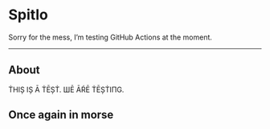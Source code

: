 # Spitlo

Sorry for the mess, I’m testing GitHub Actions at the moment.

---

## About

ṪHIȘ IȘ Ā ṪĒȘṪ. ШĒ ĀŔĒ ṪĒȘṪIПG. 


## Once again in morse

```- .... .. ... / .. ... / .- / - . ... - / .-- . / .- .-. . / - . ... - .. -. --. / 

```
